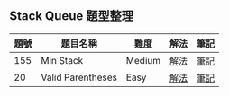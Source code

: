 ## Stack Queue 題型整理

| 題號 | 題目名稱 | 難度 | 解法 | 筆記 |
|------|----------|------|------|------|
| 155 | Min Stack | Medium | [解法](155_min_stack/solution.go) | [筆記](155_min_stack/README.md) |
| 20 | Valid Parentheses | Easy | [解法](20_valid_parentheses/solution.go) | [筆記](20_valid_parentheses/README.md) |
